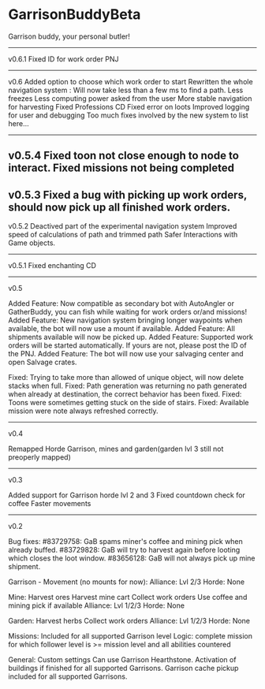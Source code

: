 GarrisonBuddyBeta
=================

Garrison buddy, your personal butler!


----------------------------------------------------------------------
v0.6.1
Fixed ID for work order PNJ

----------------------------------------------------------------------
v0.6
Added option to choose which work order to start
Rewritten the whole navigation system : 
    Will now take less than a few ms to find a path.
    Less freezes
    Less computing power asked from the user
    More stable navigation for harvesting
Fixed Professions CD
Fixed error on loots
Improved logging for user and debugging
Too much fixes involved by the new system to list here... 

----------------------------------------------------------------------

v0.5.4
Fixed toon not close enough to node to interact. 
Fixed missions not being completed
----------------------------------------------------------------------

v0.5.3
Fixed a bug with picking up work orders, should now pick up all finished work orders.
----------------------------------------------------------------------

v0.5.2
Deactived part of the experimental navigation system
Improved speed of calculations of path and trimmed path
Safer Interactions with Game objects.

----------------------------------------------------------------------

v0.5.1
Fixed enchanting CD

----------------------------------------------------------------------
v0.5

Added Feature: Now compatible as secondary bot with AutoAngler or GatherBuddy, you can fish while waiting for work orders or/and missions!
Added Feature: New navigation system bringing longer waypoints when available, the bot will now use a mount if available.
Added Feature: All shipments available will now be picked up.
Added Feature: Supported work orders will be started automatically. If yours are not, please post the ID of the PNJ.
Added Feature: The bot will now use your salvaging center and open Salvage crates.

Fixed: Trying to take more than allowed of unique object, will now delete stacks when full.
Fixed: Path generation was returning no path generated when already at destination, the correct behavior has been fixed.
Fixed: Toons were sometimes getting stuck on the side of stairs.
Fixed: Available mission were note always refreshed correctly.


----------------------------------------------------------------------
v0.4

Remapped Horde Garrison, mines and garden(garden lvl 3 still not preoperly mapped)

----------------------------------------------------------------------
v0.3

Added support for Garrison horde lvl 2 and 3
Fixed countdown check for coffee
Faster movements

-----------------------------------------------------------------------
v0.2

Bug fixes:
#83729758: GaB spams miner's coffee and mining pick when already buffed.
#83729828: GaB will try to harvest again before looting which closes the loot window.
#83656128: GaB will not always pick up mine shipment.

Garrison - Movement (no mounts for now):
Alliance: Lvl 2/3
Horde: None

Mine:
Harvest ores
Harvest mine cart
Collect work orders
Use coffee and mining pick if available
Alliance: Lvl 1/2/3
Horde: None

Garden:
Harvest herbs
Collect work orders
Alliance: Lvl 1/2/3
Horde: None

Missions:
Included for all supported Garrison level
Logic: complete mission for which follower level is >= mission level and
all abilities countered

General:
Custom settings
Can use Garrison Hearthstone.
Activation of buildings if finished for all supported Garrisons.
Garrison cache pickup included for all supported Garrisons.
